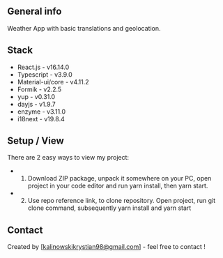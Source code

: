 ## General info

Weather App with basic translations and geolocation.

## Stack

- React.js - v16.14.0
- Typescript - v3.9.0
- Material-ui/core - v4.11.2
- Formik - v2.2.5
- yup - v0.31.0
- dayjs - v1.9.7
- enzyme - v3.11.0
- i18next - v19.8.4

## Setup / View

There are 2 easy ways to view my project:

- 1. Download ZIP package, unpack it somewhere on your PC, open project in your code editor and run yarn install, then yarn start.
- 2. Use repo reference link, to clone repository. Open project, run git clone command, subsequently yarn install and yarn start

## Contact

Created by [kalinowskikrystian98@gmail.com] - feel free to contact !
